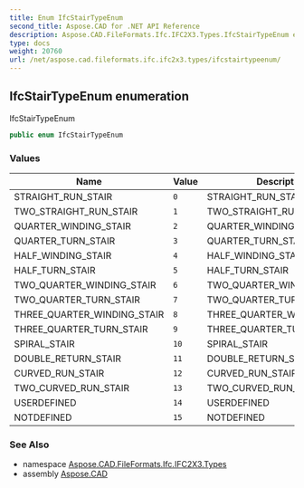 ```yaml
---
title: Enum IfcStairTypeEnum
second_title: Aspose.CAD for .NET API Reference
description: Aspose.CAD.FileFormats.Ifc.IFC2X3.Types.IfcStairTypeEnum enum. IfcStairTypeEnum
type: docs
weight: 20760
url: /net/aspose.cad.fileformats.ifc.ifc2x3.types/ifcstairtypeenum/
---
```

## IfcStairTypeEnum enumeration

IfcStairTypeEnum

```csharp
public enum IfcStairTypeEnum
```

### Values

| Name | Value | Description |
| --- | --- | --- |
| STRAIGHT_RUN_STAIR | `0` | STRAIGHT_RUN_STAIR |
| TWO_STRAIGHT_RUN_STAIR | `1` | TWO_STRAIGHT_RUN_STAIR |
| QUARTER_WINDING_STAIR | `2` | QUARTER_WINDING_STAIR |
| QUARTER_TURN_STAIR | `3` | QUARTER_TURN_STAIR |
| HALF_WINDING_STAIR | `4` | HALF_WINDING_STAIR |
| HALF_TURN_STAIR | `5` | HALF_TURN_STAIR |
| TWO_QUARTER_WINDING_STAIR | `6` | TWO_QUARTER_WINDING_STAIR |
| TWO_QUARTER_TURN_STAIR | `7` | TWO_QUARTER_TURN_STAIR |
| THREE_QUARTER_WINDING_STAIR | `8` | THREE_QUARTER_WINDING_STAIR |
| THREE_QUARTER_TURN_STAIR | `9` | THREE_QUARTER_TURN_STAIR |
| SPIRAL_STAIR | `10` | SPIRAL_STAIR |
| DOUBLE_RETURN_STAIR | `11` | DOUBLE_RETURN_STAIR |
| CURVED_RUN_STAIR | `12` | CURVED_RUN_STAIR |
| TWO_CURVED_RUN_STAIR | `13` | TWO_CURVED_RUN_STAIR |
| USERDEFINED | `14` | USERDEFINED |
| NOTDEFINED | `15` | NOTDEFINED |

### See Also

* namespace [Aspose.CAD.FileFormats.Ifc.IFC2X3.Types](../../aspose.cad.fileformats.ifc.ifc2x3.types/)
* assembly [Aspose.CAD](../../)


